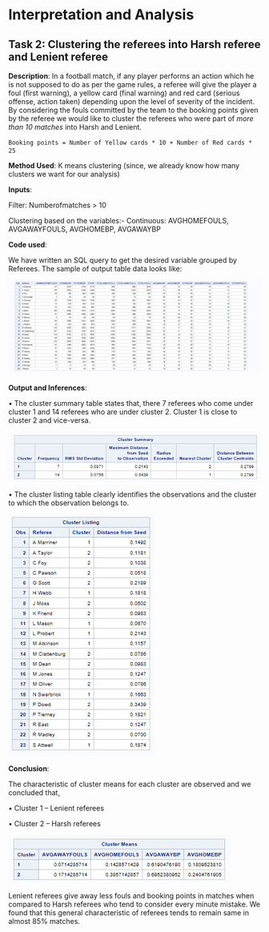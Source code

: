 # Interpretation and Analysis

## Task 2: Clustering the referees into Harsh referee and Lenient referee   

**Description**: In a football match, if any player performs an action which he is not supposed to do as per the game rules, 
a referee will give the player a foul (first warning), a yellow card (final warning) and red card (serious offense, action taken) 
depending upon the level of severity of the incident. By considering the fouls committed by the team to the booking points given 
by the referee we would like to cluster the referees who were part of *more than 10 matches* into Harsh and Lenient. 

	Booking points = Number of Yellow cards * 10 + Number of Red cards * 25
 
**Method Used**: K means clustering (since, we already know how many clusters we want for our analysis)

**Inputs**: 

 Filter:  Numberofmatches > 10
  
 Clustering based on the variables:- Continuous: AVGHOMEFOULS, AVGAWAYFOULS, AVGHOMEBP, AVGAWAYBP

**Code used**:

We have written an SQL query to get the desired variable grouped by Referees. The sample of output table data looks like:

![alt text](https://github.com/aparnaadiraju92/Statistical-Analysis-EPL-data/blob/master/Output%20Images/Task2-Img1.png)


**Output and Inferences**:

•	The cluster summary table states that, there 7 referees who come under cluster 1 and 14 referees who are under cluster 2. 
Cluster 1 is close to cluster 2 and vice-versa. 

![alt text](https://github.com/aparnaadiraju92/Statistical-Analysis-EPL-data/blob/master/Output%20Images/Task2-Img2.png)

•	The cluster listing table clearly identifies the observations and the cluster to which the observation belongs to. 

![alt text](https://github.com/aparnaadiraju92/Statistical-Analysis-EPL-data/blob/master/Output%20Images/Task2-Img3.png)


**Conclusion**:

The characteristic of cluster means for each cluster are observed and we concluded that,

•	Cluster 1 – Lenient referees

•	Cluster 2 – Harsh referees

![alt text](https://github.com/aparnaadiraju92/Statistical-Analysis-EPL-data/blob/master/Output%20Images/Task2-Img4.png)

Lenient referees give away less fouls and booking points in matches when compared to Harsh referees who tend to consider every minute mistake. 
We found that this general characteristic of referees tends to remain same in almost 85% matches. 
